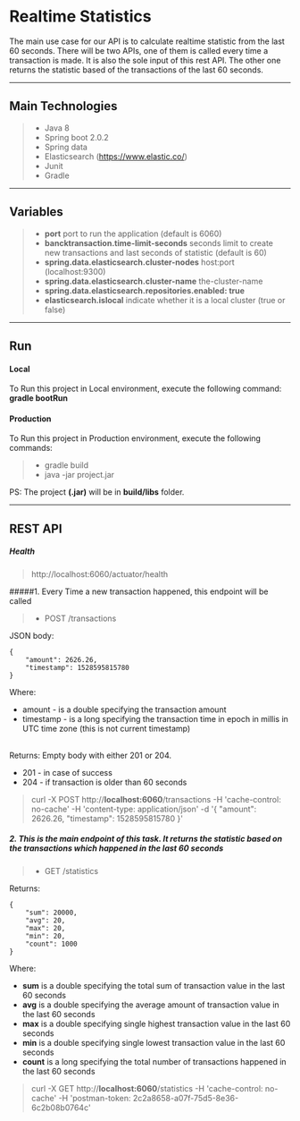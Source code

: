 # Realtime Statistics

The main use case for our API is to calculate realtime statistic from the last 60 seconds. There will be two APIs, one of them is called every time a transaction is made. It is also the sole input of this rest API. The other one returns the statistic based of the transactions of the last 60 seconds.

-------------
Main Technologies
-------------
> - Java 8
> - Spring boot 2.0.2
> - Spring data
> - Elasticsearch (https://www.elastic.co/)
> - Junit
> - Gradle

-------------
Variables
-------------

> - **port** port to run the application (default is 6060)
> - **bancktransaction.time-limit-seconds** seconds limit to create new transactions and last seconds of statistic (default is 60)
> - **spring.data.elasticsearch.cluster-nodes** host:port (localhost:9300)
> - **spring.data.elasticsearch.cluster-name** the-cluster-name
> - **spring.data.elasticsearch.repositories.enabled: true**
> - **elasticsearch.islocal** indicate whether it is a local cluster (true or false)


-------------
Run
-------------

#### Local

To Run this project in Local environment, execute the following command: **gradle bootRun**

#### Production

To Run this project in Production environment, execute the following commands:

> - gradle build
> - java -jar project.jar

PS: The project **(.jar)** will be in **build/libs** folder.

-------------
REST API
-------------
##### Health
> http://localhost:6060/actuator/health

#####1. Every Time a new transaction happened, this endpoint will be called

> - POST /transactions

JSON body:


    {
        "amount": 2626.26,
        "timestamp": 1528595815780    
    }

Where:
* amount - is a double specifying the transaction amount
* timestamp - is a long specifying the transaction time in epoch in millis in UTC time zone (this is not current
      timestamp)

\
Returns: Empty body with either 201 or 204.
* 201 - in case of success
* 204 - if transaction is older than 60 seconds


>curl -X POST http://**localhost:6060**/transactions 
-H 'cache-control: no-cache' 
-H 'content-type: application/json'
  -d '{
	"amount": 2626.26,
    "timestamp": 1528595815780
}'

##### 2. This is the main endpoint of this task. It returns the statistic based on the transactions which happened in the last 60 seconds

> - GET /statistics

Returns:

    {
        "sum": 20000,
        "avg": 20,
        "max": 20,
        "min": 20,
        "count": 1000
    }

Where:
* **sum** is a double specifying the total sum of transaction value in the last 60 seconds
* **avg** is a double specifying the average amount of transaction value in the last 60 seconds
* **max** is a double specifying single highest transaction value in the last 60 seconds
* **min** is a double specifying single lowest transaction value in the last 60 seconds
* **count** is a long specifying the total number of transactions happened in the last 60 seconds

> curl -X GET 
  http://**localhost:6060**/statistics 
  -H 'cache-control: no-cache' 
  -H 'postman-token: 2c2a8658-a07f-75d5-8e36-6c2b08b0764c'